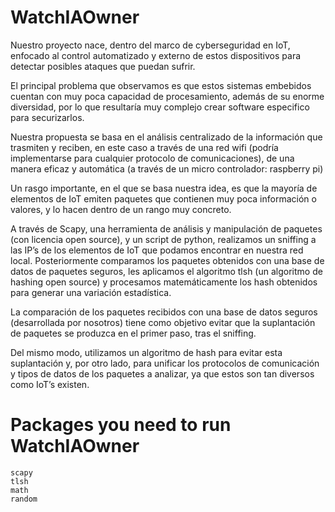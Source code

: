 # WatchIAOwner

Nuestro proyecto nace, dentro del marco de cyberseguridad en IoT, enfocado al control automatizado y externo de estos dispositivos para detectar posibles ataques 
que puedan sufrir.

El principal problema que observamos es que estos sistemas embebidos cuentan con muy poca capacidad de procesamiento, además de su enorme diversidad, 
por lo que resultaría muy complejo crear software especifico para securizarlos.

Nuestra propuesta se basa en el análisis centralizado de la información que trasmiten y reciben, en este caso a través de una red wifi (podría implementarse 
para cualquier protocolo de comunicaciones), de una manera eficaz y automática (a través de un micro controlador: raspberry pi)

Un rasgo importante, en el que se basa nuestra idea, es que la mayoría de elementos de IoT emiten paquetes que contienen muy poca información o valores, 
y lo hacen dentro de un rango muy concreto. 
 
A través de Scapy, una herramienta de análisis y manipulación de paquetes (con licencia open source), y un script de python, realizamos un sniffing a 
las IP’s de los elementos de IoT que podamos encontrar en nuestra red local. Posteriormente comparamos los paquetes obtenidos con una base de datos de 
paquetes seguros, les aplicamos el algoritmo tlsh (un algoritmo de hashing open source) y procesamos matemáticamente los hash obtenidos para generar 
una variación estadística.

La comparación de los paquetes recibidos con una base de datos seguros (desarrollada por nosotros) tiene como objetivo evitar que la suplantación de 
paquetes se produzca en el primer paso, tras el sniffing.

Del mismo modo, utilizamos un algoritmo de hash para evitar esta suplantación y, por otro lado, para unificar los protocolos de comunicación y tipos 
de datos de los paquetes a analizar, ya que estos son tan diversos como IoT’s existen. 


# Packages you need to run WatchIAOwner
```
scapy
tlsh
math
random
```




